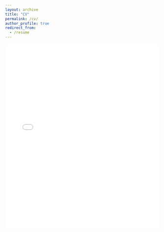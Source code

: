 ```yaml
---
layout: archive
title: "CV"
permalink: /cv/
author_profile: true
redirect_from:
  - /resume
---
```


<iframe src="files/khainguyen_cvitae.pdf" style="width:100%; height:600px;" frameborder="0"></iframe>
